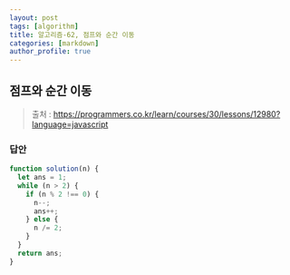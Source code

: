 ```yaml
---
layout: post
tags: [algorithm]
title: 알고리즘-62, 점프와 순간 이동
categories: [markdown]
author_profile: true
---
```


## 점프와 순간 이동

> 출처 : <https://programmers.co.kr/learn/courses/30/lessons/12980?language=javascript>

### 답안

```javascript
function solution(n) {
  let ans = 1;
  while (n > 2) {
    if (n % 2 !== 0) {
      n--;
      ans++;
    } else {
      n /= 2;
    }
  }
  return ans;
}
```
